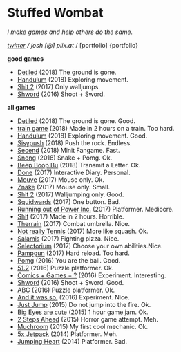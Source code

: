 # Stuffed Wombat

*I make games and help others do the same.*

*<a href="https://twitter.com/wombatstuff" target="_blank">twitter</a> / josh [@] plix.at* / [portfolio] {portfolio}

**good games**
- <a href="https://www.newgrounds.com/portal/view/722470" target="_blank">Detiled</a> (2018) The ground is gone.
- <a href="https://www.newgrounds.com/portal/view/715081" target="_blank">Handulum</a> (2018) Exploring movement.
- <a href="https://www.newgrounds.com/portal/view/700013" target="_blank">Shit 2</a> (2017) Only walljumps.
- <a href="https://www.newgrounds.com/portal/view/678184" target="_blank"> Shword</a> (2016) Shoot + Sword.


**all games**
- <a href="https://www.newgrounds.com/portal/view/722470" target="_blank">Detiled</a> (2018) The ground is gone. Good.
- <a href="https://www.newgrounds.com/portal/view/719528" target="_blank">train game</a> (2018) Made in 2 hours on a train. Too hard.
- <a href="https://www.newgrounds.com/portal/view/715081" target="_blank">Handulum</a> (2018) Exploring movement. Good.
- <a href="https://www.newgrounds.com/portal/view/714782" target="_blank">Sisypush</a> (2018) Push the rock. Endless.
- <a href="https://www.newgrounds.com/portal/view/709183" target="_blank">Secend</a> (2018) Minit Fangame. Fast.
- <a href="https://www.newgrounds.com/portal/view/706826" target="_blank">Snong</a> (2018) Snake + Pomg. Ok.
-  <a href="https://www.newgrounds.com/portal/view/705921" target="_blank">Beep Boop Bu</a> (2018) Transmit a Letter. Ok.
- <a href="https://www.newgrounds.com/portal/view/704468" target="_blank">Done</a> (2017) Interactive Diary. Personal.
- <a href="https://www.newgrounds.com/portal/view/702801" target="_blank">Mouve</a> (2017) Mouse only. Ok.
- <a href="https://www.newgrounds.com/portal/view/701435" target="_blank">Znake</a> (2017) Mouse only. Small.
- <a href="https://www.newgrounds.com/portal/view/700013" target="_blank">Shit 2</a> (2017) Walljumping only. Good.
- <a href="https://www.newgrounds.com/portal/view/698728" target="_blank">Squidwards</a> (2017) One button. Bad.
- <a href="https://www.newgrounds.com/portal/view/697175" target="_blank">Running out of Power Inc.</a> (2017) Platformer. Mediocre.
- <a href="https://www.newgrounds.com/portal/view/694326" target="_blank">Shit</a> (2017) Made in 2 hours. Horrible.
- <a href="https://www.newgrounds.com/portal/view/692485" target="_blank">Therrain</a> (2017) Combat umbrella. Nice.
- <a href="https://www.newgrounds.com/portal/view/692213" target="_blank">Not really Tennis</a> (2017) More like squash. Ok.
- <a href="https://www.newgrounds.com/portal/view/690826" target="_blank">Salamis</a> (2017) Fighting pizza. Nice.
- <a href="https://www.newgrounds.com/portal/view/689530" target="_blank">Selectorium</a> (2017) Choose your own abilities.Nice.
- <a href="https://www.newgrounds.com/portal/view/688192" target="_blank">Pampgun</a> (2017) Hard reload. Too hard.
- <a href="https://www.newgrounds.com/portal/view/683949" target="_blank">Pomg</a> (2016) You are the ball. Good.
- <a href="https://www.newgrounds.com/portal/view/682288" target="_blank">51.2</a> (2016) Puzzle platformer. Ok.
- <a href="https://www.newgrounds.com/portal/view/679281" target="_blank">Comics + Games = ?</a> (2016) Experiment. Interesting.
- <a href="https://www.newgrounds.com/portal/view/678184" target="_blank"> Shword</a> (2016) Shoot + Sword. Good.
- <a href="https://www.newgrounds.com/portal/view/674994" target="_blank">ABC</a> (2016) Puzzle platformer. Ok.
- <a href="https://www.newgrounds.com/portal/view/670180" target="_blank">And it was so.</a> (2016) Experiment. Nice.
- <a href="https://www.newgrounds.com/portal/view/668865" target="_blank">Just Jump</a> (2015) Do not jump into the fire. Ok.
- <a href="https://www.newgrounds.com/portal/view/664929" target="_blank">Big Eyes are cute</a> (2015) 1 hour game jam. Ok.
- <a href="https://www.newgrounds.com/portal/view/659994" target="_blank">2 Steps Ahead</a> (2015) Horror game attempt. Meh.
- <a href="https://www.newgrounds.com/portal/view/656810" target="_blank">Muchroom</a> (2015) My first cool mechanic. Ok.
- <a href="https://www.newgrounds.com/portal/view/649154" target="_blank">5x Jetpack</a> (2014) Platformer. Meh.
- <a href="https://www.newgrounds.com/portal/view/648999" target="_blank">Jumping Heart</a> (2014) Platformer. Bad.
